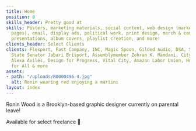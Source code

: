 ```yaml
---
title: Home
position: 0
skills_header: Pretty good at
skills: Posters, marketing materials, social content, web design (marketing and landing
  pages), email, display ads, political work, print design, merch & company swag,
  presentations, album covers, playlist creation, and more!
clients_header: Select Clients
clients: Flexport, Fast Company, INC, Magic Spoon, Gilded Audio, DSA, Splice, Refinery29,
  State Senator Jabari Brisport, Assemblymember Zohran K. Mamdani, City Council Member
  Alexa Avilés, Design for Progress, Vital City, Amazon Labor Union, Housing Justice
  for All & more
assets:
- path: "/uploads/R0000496-4.jpg"
  alt: Ronin wearing red enjoying a martini
layout: index
---
```


Ronin Wood is a Brooklyn-based graphic designer currently on parental leave!

Available for select freelance 👶